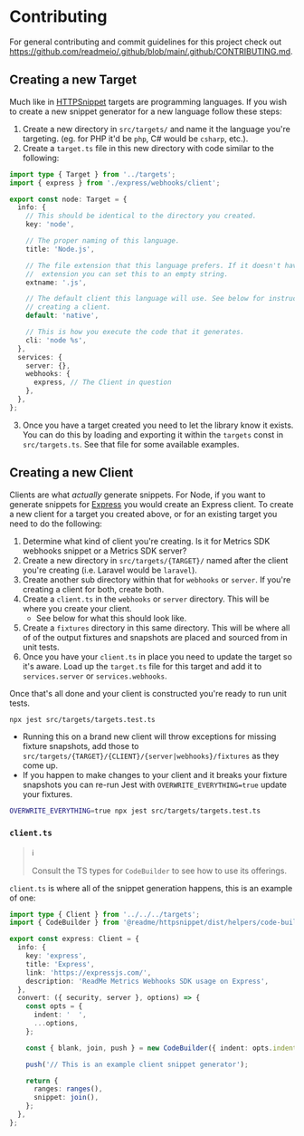 # Contributing

For general contributing and commit guidelines for this project check out https://github.com/readmeio/.github/blob/main/.github/CONTRIBUTING.md.

## Creating a new Target

Much like in [HTTPSnippet](https://npm.im/httpsnippet) targets are programming languages. If you wish to create a new snippet generator for a new language follow these steps:

1. Create a new directory in `src/targets/` and name it the language you're targeting. (eg. for PHP it'd be `php`, C# would be `csharp`, etc.).
2. Create a `target.ts` file in this new directory with code similar to the following:

```ts
import type { Target } from '../targets';
import { express } from './express/webhooks/client';

export const node: Target = {
  info: {
    // This should be identical to the directory you created.
    key: 'node',

    // The proper naming of this language.
    title: 'Node.js',

    // The file extension that this language prefers. If it doesn't have a file
    //  extension you can set this to an empty string.
    extname: '.js',

    // The default client this language will use. See below for instructions on
    // creating a client.
    default: 'native',

    // This is how you execute the code that it generates.
    cli: 'node %s',
  },
  services: {
    server: {},
    webhooks: {
      express, // The Client in question
    },
  },
};
```

3. Once you have a target created you need to let the library know it exists. You can do this by loading and exporting it within the `targets` const in `src/targets.ts`. See that file for some available examples.

## Creating a new Client

Clients are what _actually_ generate snippets. For Node, if you want to generate snippets for [Express](https://expressjs.com/) you would create an Express client. To create a new client for a target you created above, or for an existing target you need to do the following:

1. Determine what kind of client you're creating. Is it for Metrics SDK webhooks snippet or a Metrics SDK server?
2. Create a new directory in `src/targets/{TARGET}/` named after the client you're creating (i.e. Laravel would be `laravel`).
3. Create another sub directory within that for `webhooks` or `server`. If you're creating a client for both, create both.
4. Create a `client.ts` in the `webhooks` or `server` directory. This will be where you create your client.
   - See below for what this should look like.
5. Create a `fixtures` directory in this same directory. This will be where all of of the output fixtures and snapshots are placed and sourced from in unit tests.
6. Once you have your `client.ts` in place you need to update the target so it's aware. Load up the `target.ts` file for this target and add it to `services.server` or `services.webhooks`.

Once that's all done and your client is constructed you're ready to run unit tests.

```bash
npx jest src/targets/targets.test.ts
```

- Running this on a brand new client will throw exceptions for missing fixture snapshots, add those to `src/targets/{TARGET}/{CLIENT}/{server|webhooks}/fixtures` as they come up.
- If you happen to make changes to your client and it breaks your fixture snapshots you can re-run Jest with `OVERWRITE_EVERYTHING=true` update your fixtures.

```bash
OVERWRITE_EVERYTHING=true npx jest src/targets/targets.test.ts
```

### `client.ts`

> ℹ️
>
> Consult the TS types for `CodeBuilder` to see how to use its offerings.

`client.ts` is where all of the snippet generation happens, this is an example of one:

```ts
import type { Client } from '../../../targets';
import { CodeBuilder } from '@readme/httpsnippet/dist/helpers/code-builder';

export const express: Client = {
  info: {
    key: 'express',
    title: 'Express',
    link: 'https://expressjs.com/',
    description: 'ReadMe Metrics Webhooks SDK usage on Express',
  },
  convert: ({ security, server }, options) => {
    const opts = {
      indent: '  ',
      ...options,
    };

    const { blank, join, push } = new CodeBuilder({ indent: opts.indent });

    push('// This is an example client snippet generator');

    return {
      ranges: ranges(),
      snippet: join(),
    };
  },
};
```
